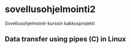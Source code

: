 # sovellusohjelmointi2
Sovellusohjelmointi-kurssin kakkosprojekti

## Data transfer using pipes (C) in Linux
